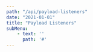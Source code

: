 ```yaml
---
path: "/api/payload-listeners"
date: "2021-01-01"
title: "Payload Listeners"
subMenu: 
    - text: ''
      path: '#'
---
```



